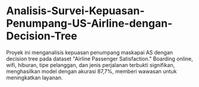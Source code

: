 # Analisis-Survei-Kepuasan-Penumpang-US-Airline-dengan-Decision-Tree
Proyek ini menganalisis kepuasan penumpang maskapai AS dengan decision tree pada dataset "Airline Passenger Satisfaction." Boarding online, wifi, hiburan, tipe pelanggan, dan jenis perjalanan terbukti signifikan, menghasilkan model dengan akurasi 87,7%, memberi wawasan untuk meningkatkan layanan.
